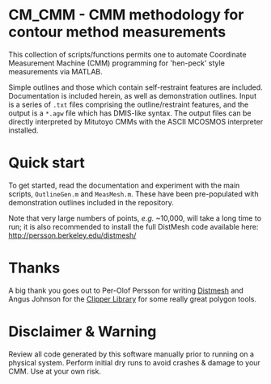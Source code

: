 # CM_CMM - CMM methodology for contour method measurements
This collection of scripts/functions permits one to automate Coordinate Measurement Machine (CMM) programming for 'hen-peck' style measurements via MATLAB.

Simple outlines and those which contain self-restraint features are included. Documentation is included herein, as well as demonstration outlines. Input is a series of `.txt` files comprising the outline/restraint features, and the output is a `*.agw` file which has DMIS-like syntax. The output files can be directly interpreted by Mitutoyo CMMs with the ASCII MCOSMOS interpreter installed.

# Quick start
To get started, read the documentation and experiment with the main scripts, `OutlineGen.m` and `MeasMesh.m`. These have been pre-populated with demonstration outlines included in the repository.

Note that very large numbers of points, *e.g.* ~10,000, will take a long time to run; it is also recommended to install the full DistMesh code available here: http://persson.berkeley.edu/distmesh/

# Thanks
A big thank you goes out to Per-Olof Persson for writing [Distmesh](http://persson.berkeley.edu/distmesh/) and Angus Johnson for the  [Clipper Library](http://www.angusj.com/delphi/clipper.php) for some really great polygon tools.

# Disclaimer & Warning
Review all code generated by this software manually prior to running on a physical system. Perform initial dry runs to avoid crashes & damage to your CMM. Use at your own risk.
